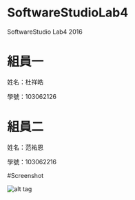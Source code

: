 ﻿# SoftwareStudioLab4
SoftwareStudio Lab4 2016

# 組員一
姓名：杜祥皓

學號：103062126

# 組員二

姓名：范祐恩

學號：103062216

#Screenshot

![alt tag](/csc.png)